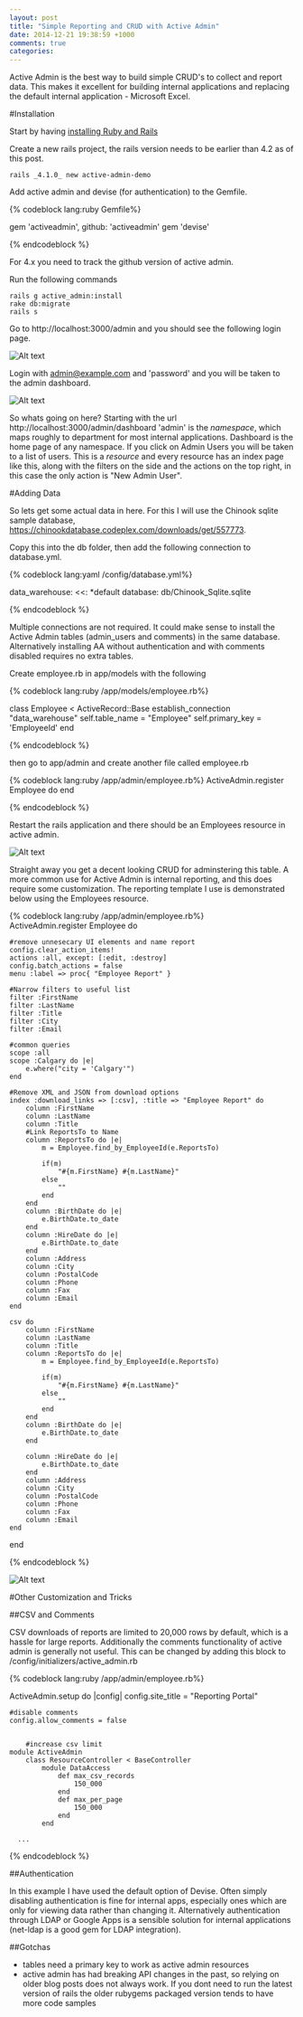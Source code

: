 ```yaml
---
layout: post
title: "Simple Reporting and CRUD with Active Admin"
date: 2014-12-21 19:38:59 +1000
comments: true
categories: 
---
```


Active Admin is the best way to build simple CRUD's to collect and report data. This makes it excellent for building internal applications and replacing the default internal application - Microsoft Excel.

#Installation



Start by having [installing Ruby and Rails](https://www.digitalocean.com/community/tutorials/how-to-install-ruby-on-rails-on-ubuntu-12-04-lts-precise-pangolin-with-rvm)

Create a new rails project, the rails version needs to be earlier than 4.2 as of this post.

	rails _4.1.0_ new active-admin-demo


Add active admin and devise (for authentication) to the Gemfile.

{% codeblock lang:ruby  Gemfile%}

gem 'activeadmin', github: 'activeadmin'
gem 'devise'


{% endcodeblock %}


For 4.x you need to track the github version of active admin.

Run the following commands

	rails g active_admin:install   
	rake db:migrate
	rails s

Go to http://localhost:3000/admin and you should see the following login page.

![Alt text](/images/posts/aa/aa_1.png)

Login with admin@example.com and 'password' and you will be taken to the admin dashboard.

![Alt text](/images/posts/aa/aa_2.png)





So whats going on here? Starting with the url http://localhost:3000/admin/dashboard 'admin' is the *namespace*, which maps roughly to department for most internal applications. Dashboard is the home page of any namespace. If you click on Admin Users you will be taken to a list of users. This is a *resource* and every resource has an index page like this, along with the filters on the side and the actions on the top right, in this case the only action is "New Admin User".


#Adding Data

So lets get some actual data in here. For this I will use the Chinook sqlite sample database, https://chinookdatabase.codeplex.com/downloads/get/557773.

Copy this into the db folder, then add the following connection to database.yml. 

{% codeblock lang:yaml  /config/database.yml%}

data_warehouse:
	  <<: *default
	  database: db/Chinook_Sqlite.sqlite

{% endcodeblock %}

Multiple connections are not required. It could make sense to install the Active Admin tables (admin_users and comments) in the same database. Alternatively installing AA without authentication and with comments disabled requires no extra tables.
	


Create employee.rb in app/models with the following

{% codeblock lang:ruby  /app/models/employee.rb%}

class Employee < ActiveRecord::Base
	establish_connection "data_warehouse"
	self.table_name = "Employee"
	self.primary_key = 'EmployeeId'
end

{% endcodeblock %}

	

then go to app/admin and create another file called employee.rb

{% codeblock lang:ruby  /app/admin/employee.rb%}
ActiveAdmin.register Employee do
end

{% endcodeblock %}

	


Restart the rails application and there should be an Employees resource in active admin. 

![Alt text](/images/posts/aa/aa_3.png)


Straight away you get a decent looking CRUD for adminstering this table. A more common use for Active Admin is internal reporting, and this does require some customization. The reporting template I use is demonstrated below using the Employees resource.

{% codeblock lang:ruby  /app/admin/employee.rb%}	
ActiveAdmin.register Employee do

	#remove unnesecary UI elements and name report
	config.clear_action_items!
	actions :all, except: [:edit, :destroy]
	config.batch_actions = false
	menu :label => proc{ "Employee Report" }

	#Narrow filters to useful list
	filter :FirstName
	filter :LastName
	filter :Title
	filter :City
	filter :Email

	#common queries
	scope :all
	scope :Calgary do |e|
		e.where("city = 'Calgary'")
	end

	#Remove XML and JSON from download options
	index :download_links => [:csv], :title => "Employee Report" do
		column :FirstName
		column :LastName
		column :Title
		#Link ReportsTo to Name
		column :ReportsTo do |e|
			m = Employee.find_by_EmployeeId(e.ReportsTo)

			if(m)
				"#{m.FirstName} #{m.LastName}"
			else
				""
			end
		end
		column :BirthDate do |e|
			e.BirthDate.to_date
		end
		column :HireDate do |e|
			e.BirthDate.to_date
		end
		column :Address
		column :City
		column :PostalCode
		column :Phone
		column :Fax
		column :Email
	end

	csv do
		column :FirstName
		column :LastName
		column :Title
		column :ReportsTo do |e|
			m = Employee.find_by_EmployeeId(e.ReportsTo)

			if(m)
				"#{m.FirstName} #{m.LastName}"
			else
				""
			end
		end
		column :BirthDate do |e|
			e.BirthDate.to_date
		end

		column :HireDate do |e|
			e.BirthDate.to_date
		end
		column :Address
		column :City
		column :PostalCode
		column :Phone
		column :Fax
		column :Email
	end
end

{% endcodeblock %}


![Alt text](/images/posts/aa/aa_7.png)





#Other Customization and Tricks


##CSV and Comments


CSV downloads of reports are limited to 20,000 rows by default, which is a hassle for large reports. Additionally the comments functionality of active admin is generally not useful. This can be changed by adding this block to /config/initializers/active_admin.rb

{% codeblock lang:ruby  /app/admin/employee.rb%}

ActiveAdmin.setup do |config|
	config.site_title = "Reporting Portal"

	#disable comments
	config.allow_comments = false


		#increase csv limit
	module ActiveAdmin
		class ResourceController < BaseController
			module DataAccess
				def max_csv_records
					150_000
				end
	        	def max_per_page
	          		150_000
            	end
	      	end

	  ...

  {% endcodeblock %}




##Authentication

In this example I have used the default option of Devise. Often simply disabling authentication is fine for internal apps, especially ones which are only for viewing data rather than changing it. Alternatively authentication through LDAP or Google Apps is a sensible solution for internal applications (net-ldap is a good gem for LDAP integration).

##Gotchas

* tables need a primary key to work as active admin resources
* active admin has had breaking API changes in the past, so relying on older blog posts does not always work. If you dont need to run the latest version of rails the older rubygems packaged version tends to have more code samples










